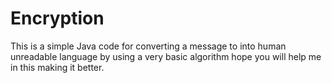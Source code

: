 # Encryption
This is a simple Java code for converting a message to into human unreadable language by using a very basic algorithm hope you will help me in this making it better.
